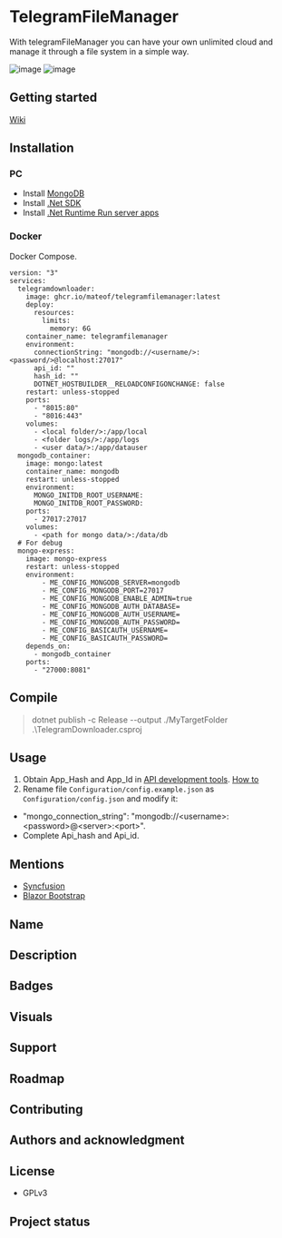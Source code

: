 # TelegramFileManager
With telegramFileManager you can have your own unlimited cloud and manage it through a file system in a simple way.

![image](https://github.com/user-attachments/assets/d0853d9b-f6e1-4fbb-aa35-b71c81a1c17a)
![image](https://github.com/user-attachments/assets/6f825a2e-f134-40c1-a708-3a6cc754372b)

## Getting started
[Wiki](https://github.com/mateof/TelegramFileManager/wiki)

## Installation
### PC
- Install [MongoDB](https://www.mongodb.com/try/download/community)
- Install [.Net SDK](https://dotnet.microsoft.com/en-us/download)
- Install [.Net Runtime Run server apps](https://dotnet.microsoft.com/en-us/download/dotnet/6.0/runtime?cid=getdotnetcore&os=windows&arch=x64)

### Docker
Docker Compose.

```
version: "3"
services:
  telegramdownloader:
    image: ghcr.io/mateof/telegramfilemanager:latest
    deploy:
      resources:
        limits:
          memory: 6G
    container_name: telegramfilemanager
    environment:
      connectionString: "mongodb://<username/>:<password/>@localhost:27017"
      api_id: ""
      hash_id: ""
      DOTNET_HOSTBUILDER__RELOADCONFIGONCHANGE: false
    restart: unless-stopped
    ports:
      - "8015:80"
      - "8016:443"
    volumes:
      - <local folder/>:/app/local
      - <folder logs/>:/app/logs
      - <user data/>:/app/datauser
  mongodb_container:
    image: mongo:latest
    container_name: mongodb
    restart: unless-stopped
    environment:
      MONGO_INITDB_ROOT_USERNAME: 
      MONGO_INITDB_ROOT_PASSWORD: 
    ports:
      - 27017:27017
    volumes:
      - <path for mongo data/>:/data/db
  # For debug    
  mongo-express:
    image: mongo-express
    restart: unless-stopped
    environment:
        - ME_CONFIG_MONGODB_SERVER=mongodb
        - ME_CONFIG_MONGODB_PORT=27017
        - ME_CONFIG_MONGODB_ENABLE_ADMIN=true
        - ME_CONFIG_MONGODB_AUTH_DATABASE=
        - ME_CONFIG_MONGODB_AUTH_USERNAME=
        - ME_CONFIG_MONGODB_AUTH_PASSWORD=
        - ME_CONFIG_BASICAUTH_USERNAME=
        - ME_CONFIG_BASICAUTH_PASSWORD=
    depends_on:
      - mongodb_container
    ports:
      - "27000:8081"
```
## Compile

> dotnet publish -c Release --output ./MyTargetFolder .\TelegramDownloader.csproj

## Usage
1. Obtain App_Hash and App_Id in [API development tools](https://my.telegram.org/apps). [How to](https://core.telegram.org/api/obtaining_api_id)
2. Rename file `Configuration/config.example.json` as `Configuration/config.json` and modify it:
  - "mongo_connection_string": "mongodb://\<username>:\<password>@\<server>:\<port>".
  - Complete Api_hash and Api_id.


## Mentions

- [Syncfusion](https://www.syncfusion.com/blazor-components)
- [Blazor Bootstrap](https://demos.blazorbootstrap.com/)


## Name

## Description

## Badges

## Visuals


## Support


## Roadmap


## Contributing


## Authors and acknowledgment


## License
- GPLv3

## Project status
